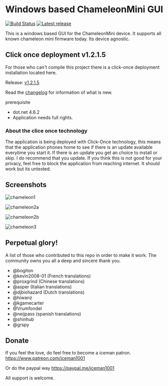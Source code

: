 # Windows based ChameleonMini GUI
[![Build Status](https://travis-ci.org/iceman1001/ChameleonMini-rebootedGUI.svg?branch=master)](https://travis-ci.org/iceman1001/ChameleonMini-rebootedGUI)
[![Latest release](https://img.shields.io/github/release/iceman1001/ChameleonMini-rebootedGUI.svg)](https://github.com/iceman1001/ChameleonMini-rebootedGUI/releases/latest)

This is a windows based GUI for the ChameleonMini device. It supports all known chameleon mini firmware today. Its device agnostic.

## Click once deployment v1.2.1.5
For those who can't compile this project there is a click-once deployment installation located here.

Release: [v1.2.1.5](http://www.icesql.se/download/ChameleonMiniGUI/publish.htm)

Read the [changelog](https://github.com/iceman1001/ChameleonMini-rebootedGUI/blob/master/CHANGELOG.md) for information of what is new. 

prerequisite
* dot.net 4.6.2
* Application needs full rights.

### About the clice once technology
The application is being deployed with Click-Once technology, this means that the application phones home to see if there is an update available everytime you start it. If there is an update you get an choice to install or skip.  I do recommend that you update. If you think this is not good for your privacy,  feel free to block the application from reaching internet.  It should work but its untested.

## Screenshots
![chameleon1](https://user-images.githubusercontent.com/34060135/37828799-90af7bba-2e94-11e8-98d2-d832ddfd720d.jpg)

![chameleon2a](https://user-images.githubusercontent.com/34060135/37828802-9261fd02-2e94-11e8-8e30-b4b075d51043.jpg)

![chameleon2b](https://user-images.githubusercontent.com/34060135/37828804-942a1a3e-2e94-11e8-895c-339078081a95.jpg)

![chameleon3](https://user-images.githubusercontent.com/34060135/37828807-95be31e6-2e94-11e8-8bcd-e8a35ecd1cde.jpg)


## Perpetual glory!

A list of those who contributed to this repo in order to make it work. The community owns you all a deep and sincere thank you.
- @bogiton 
- @kevin2008-01 (French translations)
- @proxgrind (Chinese translations)
- @asper (Italian translations)
- @djbiohazard (Dutch translations)
- @hiwanz
- @kgamecarter
- @Vrumfondel
- @neijpass (spanish translations)
- @shinhub
- @grspy


## Donate
If you feel the love,  do feel free to become a iceman patron.
https://www.patreon.com/iceman1001 

Or do the paypal way
https://paypal.me/iceman1001

All support is welcome.
